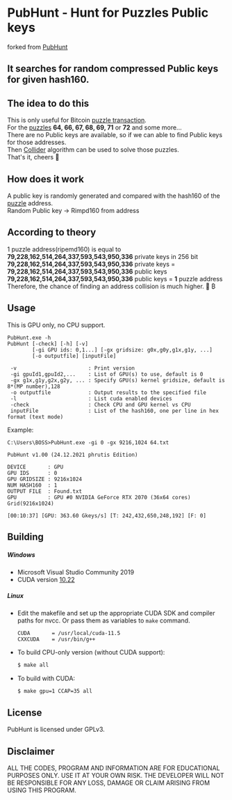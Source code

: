 # PubHunt - Hunt for Puzzles Public keys 
forked from [PubHunt](https://github.com/kanhavishva/PubHunt)</br>

## It searches for random compressed Public keys for given hash160.

## The idea to do this
This is only useful for Bitcoin [puzzle transaction](https://www.blockchain.com/btc/tx/08389f34c98c606322740c0be6a7125d9860bb8d5cb182c02f98461e5fa6cd15).</br>
For the [puzzles](https://privatekeys.pw/puzzles/bitcoin-puzzle-tx) **64, 66, 67, 68, 69, 71** or **72** and some more... </br>
There are no Public keys are available, so if we can able to find Public keys for those addresses. </br>
Then [Collider](https://github.com/phrutis/Collider) algorithm can be used to solve those puzzles.</br>
That's it, cheers 🍺 

## How does it work
A public key is randomly generated and compared with the hash160 of the [puzzle](https://privatekeys.pw/puzzles/bitcoin-puzzle-tx) address.</br>
Random Public key -> Rimpd160 from address

## According to theory 
1 puzzle address(ripemd160) is equal to **79,228,162,514,264,337,593,543,950,336** private keys in 256 bit</br> 
**79,228,162,514,264,337,593,543,950,336** private keys = **79,228,162,514,264,337,593,543,950,336** public keys</br>
**79,228,162,514,264,337,593,543,950,336** public keys = **1** puzzle address</br>
Therefore, the chance of finding an address collision is much higher. &#127870; &#x20BF;

## Usage
This is GPU only, no CPU support. 

```
PubHunt.exe -h
PubHunt [-check] [-h] [-v]
        [-gi GPU ids: 0,1...] [-gx gridsize: g0x,g0y,g1x,g1y, ...]
        [-o outputfile] [inputFile]

 -v                       : Print version
 -gi gpuId1,gpuId2,...    : List of GPU(s) to use, default is 0
 -gx g1x,g1y,g2x,g2y, ... : Specify GPU(s) kernel gridsize, default is 8*(MP number),128
 -o outputfile            : Output results to the specified file
 -l                       : List cuda enabled devices
 -check                   : Check CPU and GPU kernel vs CPU
 inputFile                : List of the hash160, one per line in hex format (text mode)
```

Example:
```
C:\Users\BOSS>PubHunt.exe -gi 0 -gx 9216,1024 64.txt

PubHunt v1.00 (24.12.2021 phrutis Edition)

DEVICE       : GPU
GPU IDS      : 0
GPU GRIDSIZE : 9216x1024
NUM HASH160  : 1
OUTPUT FILE  : Found.txt
GPU          : GPU #0 NVIDIA GeForce RTX 2070 (36x64 cores) Grid(9216x1024)

[00:10:37] [GPU: 363.60 Gkeys/s] [T: 242,432,650,248,192] [F: 0]
```

## Building
##### Windows
- Microsoft Visual Studio Community 2019 
- CUDA version [10.22](https://developer.nvidia.com/cuda-10.2-download-archive?target_os=Windows&target_arch=x86_64&target_version=10&target_type=exenetwork)
##### Linux
 - Edit the makefile and set up the appropriate CUDA SDK and compiler paths for nvcc. Or pass them as variables to `make` command.

    ```make
    CUDA       = /usr/local/cuda-11.5
    CXXCUDA    = /usr/bin/g++
    ```
 - To build CPU-only version (without CUDA support):
    ```sh
    $ make all
    ```
 - To build with CUDA:
    ```sh
    $ make gpu=1 CCAP=35 all
    ```
## License
PubHunt is licensed under GPLv3.

## Disclaimer
ALL THE CODES, PROGRAM AND INFORMATION ARE FOR EDUCATIONAL PURPOSES ONLY. USE IT AT YOUR OWN RISK. THE DEVELOPER WILL NOT BE RESPONSIBLE FOR ANY LOSS, DAMAGE OR CLAIM ARISING FROM USING THIS PROGRAM.

